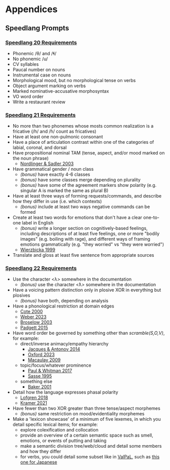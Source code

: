 # Appendices

## Speedlang Prompts

### [Speedlang 20 Requirements](https://www.reddit.com/r/conlangs/comments/1ecyu0k/20th_speedlang_challenge/)
- Phonemic /θ/ and /ɬ/
- No phonemic /u/
- CV syllables
- Paucal number on nouns
- Instrumental case on nouns
- Morphological mood, but no morphological tense on verbs
- Object argument marking on verbs
- Marked nominative-accusative morphosyntax
- VO word order
- Write a restaurant review

### [Speedlang 21 Requirements](https://drive.google.com/file/d/1AbsBEmmoiRj6NlMd4NmopOiT9Y3csqXM/view)
- No more than two phonemes whose mosts common realization is a fricative (/h/ and /ɦ/ count as fricatives)
- Have at least one non-pulmonic consonant
- Have a place of articulation contrast within one of the categories of labial, coronal, and dorsal
- Have propositional nominal TAM (tense, aspect, and/or mood marked on the noun phrase)
    - [Nordlinger & Sadler 2003](https://citeseerx.ist.psu.edu/document?repid=rep1&type=pdf&doi=463dbb55a115210535370d2ce37d288640b6d85f)
- Have grammatical gender / noun class
    - *(bonus)* have exactly 4-6 classes
    - *(bonus)* have some classes merge depending on plurality
    - *(bonus)* have some of the agreement markers show polarity (e.g. singular A is marked the same as plural B)
- Have at least three ways of forming requests/commands, and describe how they differ in use (i.e. which contexts)
    - *(bonus)* include at least two ways negative commands can be formed
- Create at least two words for emotions that don't have a clear one-to-one label in English
    - *(bonus)* write a longer section on cognitively-based feelings, including descriptions of at least five feelings, one or more "bodily images" (e.g. boiling with rage), and different ways of framing emotions grammatically (e.g. "they worried" vs "they were worried")
    - [Wierzbicka 1999](https://ddd.uab.cat/pub/landes/11394218v2/11394218v2p23.pdf)
- Translate and gloss at least five sentence from appropriate sources

### [Speedlang 22 Requirements](https://mareck.neocities.org/speedlangs/prompts/speedlang%2022%20prompt.pdf)
- Use the character \<λ\> somewhere in the documentation
    - *(bonus)* use the character \<ƛ\> somewhere in the documentation
- Have a voicing pattern distinction only in plosive XOR in everything but plosives
    - *(bonus)* have both, depending on analysis
- Have a phonological restriction at domain edges
    - [Cote 2000](https://mareck.neocities.org/pdfs/cote%202000%20consonant%20cluster%20phonotactics%20a%20perceptual%20approach%20ch%205%20edge%20effects.PDF)
    - [Weber 2023](https://mareck.neocities.org/pdfs/weber%202023%20spelling%20out%20prosodic%20structure%20inside%20of%20polysynthetic%20words.pdf)
    - [Broselow 2003](https://mareck.neocities.org/pdfs/broselow%202003%20marginal%20phonology%20phonotactics%20on%20the%20edge.pdf)
    - [Padgett 2015](https://mareck.neocities.org/pdfs/padgett%202015%20Word-Edge%20Effects%20as%20Overphonologization%20of%20Phrase-Edge%20Effects.pdf)
- Have word order be governed by something other than *scramble(S,O,V)*, for example:
    - direct/inverse animacy/empathy hierarchy
        - [Jacques & Antonov 2014](https://mareck.neocities.org/pdfs/Direct-Inverse_systems.pdf)
        - [Oxford 2023](https://mareck.neocities.org/pdfs/oxford%202023%20a%20tale%20of%20two%20inverses.pdf)
        - [Macaulay 2009](https://mareck.neocities.org/pdfs/macaulay%202009%20on%20prominence%20hierarchies%20evidence%20from%20algonquian.pdf)
    - topic/focus/whatever prominence
        - [Paul & Whitman 2017](https://mareck.neocities.org/pdfs/paul%20and%20whitman%202017%20topic%20prominence.pdf)
        - [Sasse 1995](https://mareck.neocities.org/pdfs/sasse%201995%20prominence%20typology.pdf)
    - something else
        - [Baker 2001](https://mareck.neocities.org/pdfs/baker%202001%20the%20natures%20of%20nonconfigurationality.pdf)
- Detail how the language expresses phasal polarity
    - [Lofgren 2018](https://mareck.neocities.org/pdfs/lofgren%202018%20phasal%20polarity%20systems%20in%20east%20bantu.pdf)
    - [Kramer 2021](https://mareck.neocities.org/pdfs/kramer%202021%20the%20expression%20of%20phasal%20polarity%20in%20african%20languages.pdf)
- Have fewer than two XOR greater than three tense/aspect morphemes
    - *(bonus)* same restriction on mood/evidentiality morphemes
- Make a 'lexicon showcase' of a minimum of five lexemes, in which you detail specific lexical items; for example:
    - explore colexification and collocation
    - provide an overview of a certain semantic space such as smell, emotions, or events of putting and taking
    - make a semantic division tree/web/cloud and detail some members and how they differ
    - for verbs, you could detail some subset like in [ValPaL](https://valpal.info/), such as [this one for Japanese](https://valpal.info/values/nucl1643-hug-1)

